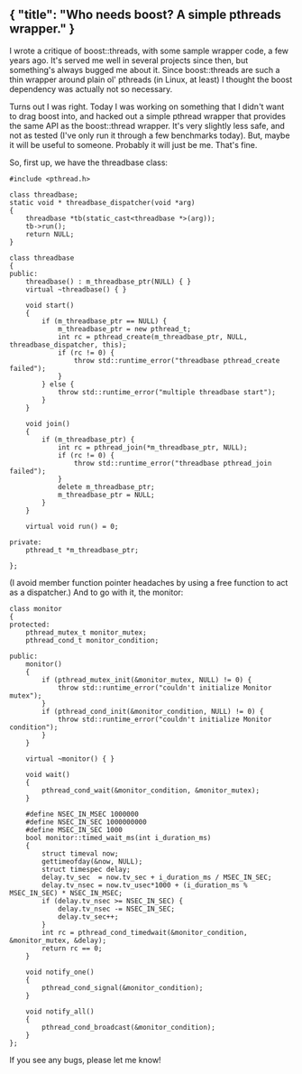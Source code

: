 { "title": "Who needs boost? A simple pthreads wrapper." }
---
I wrote a critique of boost::threads, with some sample wrapper code, a few
years ago. It's served me well in several projects since then, but something's
always bugged me about it. Since boost::threads are such a thin wrapper around
plain ol' pthreads (in Linux, at least) I thought the boost dependency was
actually not so necessary.

Turns out I was right. Today I was working on something that I didn't want to
drag boost into, and hacked out a simple pthread wrapper that provides the same
API as the boost::thread wrapper. It's very slightly less safe, and not as
tested (I've only run it through a few benchmarks today). But, maybe it will be
useful to someone. Probably it will just be me. That's fine.

So, first up, we have the threadbase class:

```
#include <pthread.h>

class threadbase;
static void * threadbase_dispatcher(void *arg)
{
	threadbase *tb(static_cast<threadbase *>(arg));
	tb->run();
	return NULL;
}

class threadbase
{
public:
    threadbase() : m_threadbase_ptr(NULL) { }
    virtual ~threadbase() { }

    void start()
    {
        if (m_threadbase_ptr == NULL) {
            m_threadbase_ptr = new pthread_t;
            int rc = pthread_create(m_threadbase_ptr, NULL, threadbase_dispatcher, this);
            if (rc != 0) {
                throw std::runtime_error("threadbase pthread_create failed");
            }
        } else {
            throw std::runtime_error("multiple threadbase start");
        }
    }

    void join()
    {
        if (m_threadbase_ptr) {
            int rc = pthread_join(*m_threadbase_ptr, NULL);
            if (rc != 0) {
                throw std::runtime_error("threadbase pthread_join failed");
            }
            delete m_threadbase_ptr;
            m_threadbase_ptr = NULL;
        }
    }

    virtual void run() = 0;

private:
    pthread_t *m_threadbase_ptr;

};
```

(I avoid member function pointer headaches by using a free function to act as a
dispatcher.) And to go with it, the monitor:

```
class monitor
{
protected:
    pthread_mutex_t monitor_mutex;
    pthread_cond_t monitor_condition;

public:
    monitor()
    {
        if (pthread_mutex_init(&monitor_mutex, NULL) != 0) {
            throw std::runtime_error("couldn't initialize Monitor mutex");
        }
        if (pthread_cond_init(&monitor_condition, NULL) != 0) {
            throw std::runtime_error("couldn't initialize Monitor condition");
        }
    }

    virtual ~monitor() { }

    void wait()
    {
        pthread_cond_wait(&monitor_condition, &monitor_mutex);
    }

    #define NSEC_IN_MSEC 1000000
    #define NSEC_IN_SEC 1000000000
    #define MSEC_IN_SEC 1000
    bool monitor::timed_wait_ms(int i_duration_ms)
    {
        struct timeval now;
        gettimeofday(&now, NULL);
        struct timespec delay;
        delay.tv_sec  = now.tv_sec + i_duration_ms / MSEC_IN_SEC;
        delay.tv_nsec = now.tv_usec*1000 + (i_duration_ms % MSEC_IN_SEC) * NSEC_IN_MSEC;
        if (delay.tv_nsec >= NSEC_IN_SEC) {
            delay.tv_nsec -= NSEC_IN_SEC;
            delay.tv_sec++;
        }
        int rc = pthread_cond_timedwait(&monitor_condition, &monitor_mutex, &delay);
        return rc == 0;
    }

    void notify_one()
    {
        pthread_cond_signal(&monitor_condition);
    }

    void notify_all()
    {
        pthread_cond_broadcast(&monitor_condition);
    }
};
```

If you see any bugs, please let me know!
